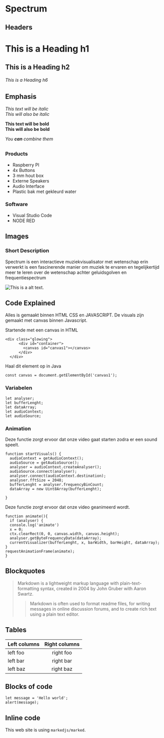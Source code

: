 # Spectrum

## Headers

# This is a Heading h1
## This is a Heading h2 
###### This is a Heading h6

## Emphasis

*This text will be italic*  
_This will also be italic_

**This text will be bold**  
__This will also be bold__

_You **can** combine them_

## 

### Products

* Raspberry PI
* 4x Buttons
* 3 mm hout box
* Externe Speakers
* Audio Interface
* Plastic bak met gekleurd water

### Software

* Visual Studio Code
* NODE RED


## Images

### Short Description
Spectrum is een interactieve muziekvisualisator met wetenschap erin verwerkt 
is een fascinerende manier om muziek te ervaren en tegelijkertijd meer te leren 
over de wetenschap achter geluidsgolven en frequentiespectrum

![This is a alt text.](/image/sample.png "This is a sample image.")

## Code Explained

Alles is gemaakt binnen HTML CSS en JAVASCRIPT. De visuals zijn gemaakt met canvas binnen Javascript.

Startende met een canvas in HTML
```
<div class="glowing">
      <div id="container">
        <canvas id="canvas1"></canvas>
      </div>
  </div>
```

Haal dit element op in Java
```
const canvas = document.getElementById('canvas1');
```

### Variabelen

```
let analyser;
let bufferLenght;
let dataArray;
let audioContext;
let audioSource;
```
### Animation
Deze functie zorgt ervoor dat onze video gaat starten zodra er een sound speelt.

```
function startVisuals() {
  audioContext = getAudioContext();
  audioSource = getAudioSource();
  analyser = audioContext.createAnalyser();
  audioSource.connect(analyser);
  analyser.connect(audioContext.destination);
  analyser.fftSize = 2048;
  bufferLenght = analyser.frequencyBinCount;
  dataArray = new Uint8Array(bufferLenght);
  
}
```

Deze functie zorgt ervoor dat onze video geanimeerd wordt.
```
function animate(){
  if (analyser) {
  console.log('animate')
  x = 0;
  ctx.clearRect(0, 0, canvas.width, canvas.height);
  analyser.getByteFrequencyData(dataArray);
  currentVisualizer(bufferLenght, x, barWidth, barHeight, dataArray);
}
requestAnimationFrame(animate);
}
```



## Blockquotes

> Markdown is a lightweight markup language with plain-text-formatting syntax, created in 2004 by John Gruber with Aaron Swartz.
>
>> Markdown is often used to format readme files, for writing messages in online discussion forums, and to create rich text using a plain text editor.

## Tables

| Left columns  | Right columns |
| ------------- |:-------------:|
| left foo      | right foo     |
| left bar      | right bar     |
| left baz      | right baz     |

## Blocks of code

```
let message = 'Hello world';
alert(message);
```

## Inline code

This web site is using `markedjs/marked`.